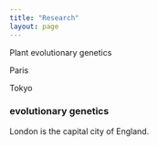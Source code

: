 ```yaml
---
title: "Research"
layout: page
---
```

<div class="tab">
  <a class="tablinks active">Plant evolutionary genetics</a>
  
  
  <a class="tablinks">Paris</a>
  
  
  <a class="tablinks">Tokyo</a>
</div>
<div class="tabcontent" style="display: block;">
  <h3>evolutionary genetics</h3>
  <p>London is the capital city of England.</p>
</div>
